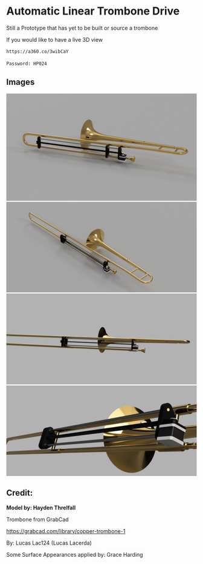 # Automatic Linear Trombone Drive
 Still a Prototype that has yet to be built or source a trombone

If you would like to have a live 3D view

    https://a360.co/3wibCaY

    Password: HP024 

## Images

![Render1](Render1.png)
![Render1](Render2.png)
![Render1](Render3.png)
![Render1](Render4.png)

## Credit:
**Model by: Hayden Threlfall**

Trombone from GrabCad

https://grabcad.com/library/copper-trombone-1

By: Lucas Lac124 (Lucas Lacerda)

Some Surface Appearances applied by: Grace Harding